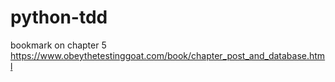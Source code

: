 # python-tdd
bookmark on chapter 5
https://www.obeythetestinggoat.com/book/chapter_post_and_database.html